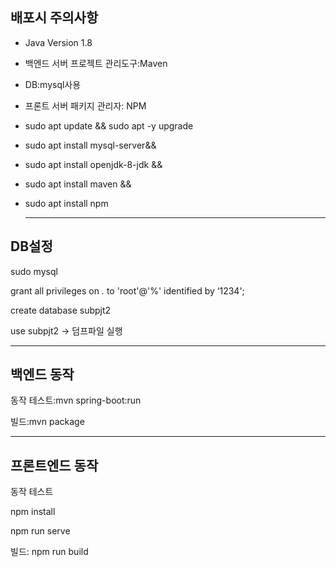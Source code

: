 ## 배포시 주의사항

- Java Version 1.8

- 백엔드 서버 프로젝트 관리도구:Maven

- DB:mysql사용

- 프론트 서버 패키지 관리자: NPM

- sudo apt update && sudo apt -y upgrade

- sudo apt install mysql-server&&

- sudo apt install openjdk-8-jdk &&

- sudo apt install maven &&

- sudo apt install npm

  -----

## DB설정

sudo mysql

grant all privileges on *.* to 'root'@'%' identified by ‘1234';

create database subpjt2 

use subpjt2 -> 덤프파일 실행

------------

## 백엔드 동작

동작 테스트:mvn spring-boot:run

빌드:mvn package

------

## 프론트엔드 동작

동작 테스트

npm install

npm run serve

빌드: npm run build